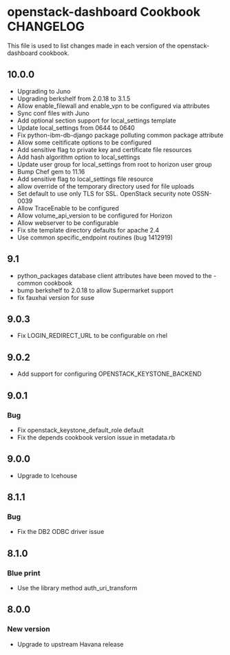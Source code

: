 openstack-dashboard Cookbook CHANGELOG
==============================
This file is used to list changes made in each version of the openstack-dashboard cookbook.

## 10.0.0
* Upgrading to Juno
* Upgrading berkshelf from 2.0.18 to 3.1.5
* Allow enable_filewall and enable_vpn to be configured via attributes
* Sync conf files with Juno
* Add optional section support for local_settings template
* Update local_settings from 0644 to 0640
* Fix python-ibm-db-django package polluting common package attribute
* Allow some ceitificate options to be configured
* Add sensitive flag to private key and certificate file resources
* Add hash algorithm option to local_settings
* Update user group for local_settings from root to horizon user group
* Bump Chef gem to 11.16
* Add sensitive flag to local_settings file resource
* allow override of the temporary directory used for file uploads
* Set default to use only TLS for SSL. OpenStack security note OSSN-0039
* Allow TraceEnable to be configured
* Allow volume_api_version to be configured for Horizon
* Allow webserver to be configurable
* Fix site template directory defaults for apache 2.4
* Use common specific_endpoint routines (bug 1412919)

## 9.1
* python_packages database client attributes have been moved to the -common cookbook
* bump berkshelf to 2.0.18 to allow Supermarket support
* fix fauxhai version for suse

## 9.0.3
* Fix LOGIN_REDIRECT_URL to be configurable on rhel

## 9.0.2
* Add support for configuring OPENSTACK_KEYSTONE_BACKEND

## 9.0.1
### Bug
* Fix openstack_keystone_default_role default
* Fix the depends cookbook version issue in metadata.rb

## 9.0.0
* Upgrade to Icehouse

## 8.1.1
### Bug
* Fix the DB2 ODBC driver issue

## 8.1.0
### Blue print
* Use the library method auth_uri_transform

## 8.0.0
### New version
* Upgrade to upstream Havana release
